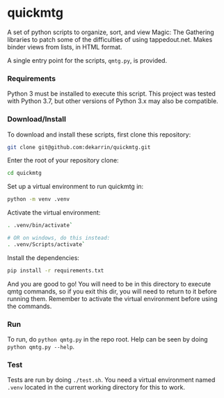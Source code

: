 quickmtg
========

A set of python scripts to organize, sort, and view Magic: The Gathering
libraries to patch some of the difficulties of using tappedout.net. Makes binder
views from lists, in HTML format.

A single entry point for the scripts, `qmtg.py`, is provided.

### Requirements
Python 3 must be installed to execute this script. This project was tested with
Python 3.7, but other versions of Python 3.x may also be compatible.

### Download/Install
To download and install these scripts, first clone this repository:

```bash
git clone git@github.com:dekarrin/quickmtg.git
```

Enter the root of your repository clone:

```bash
cd quickmtg
```

Set up a virtual environment to run quickmtg in:

```bash
python -m venv .venv
```

Activate the virtual environment:

```bash
. .venv/bin/activate`

# OR on windows, do this instead:
. .venv/Scripts/activate`
```

Install the dependencies:

```bash
pip install -r requirements.txt
```

And you are good to go! You will need to be in this directory to execute qmtg
commands, so if you exit this dir, you will need to return to it before running
them. Remember to activate the virtual environment before using the commands.

### Run
To run, do `python qmtg.py` in the repo root. Help can be seen by doing `python
qmtg.py --help`.

### Test
Tests are run by doing `./test.sh`. You need a virtual environment named `.venv`
located in the current working directory for this to work.